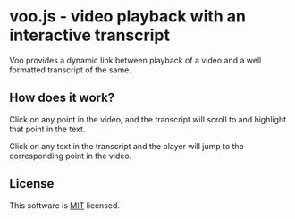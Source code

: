 # voo.js - video playback with an interactive transcript

Voo provides a dynamic link between playback of a video and a well
formatted transcript of the same.

## How does it work?

Click on any point in the video, and the transcript will scroll to
and highlight that point in the text.

Click on any text in the transcript and the player will jump to the
corresponding point in the video.

## License

This software is [MIT](LICENSE.txt) licensed.

